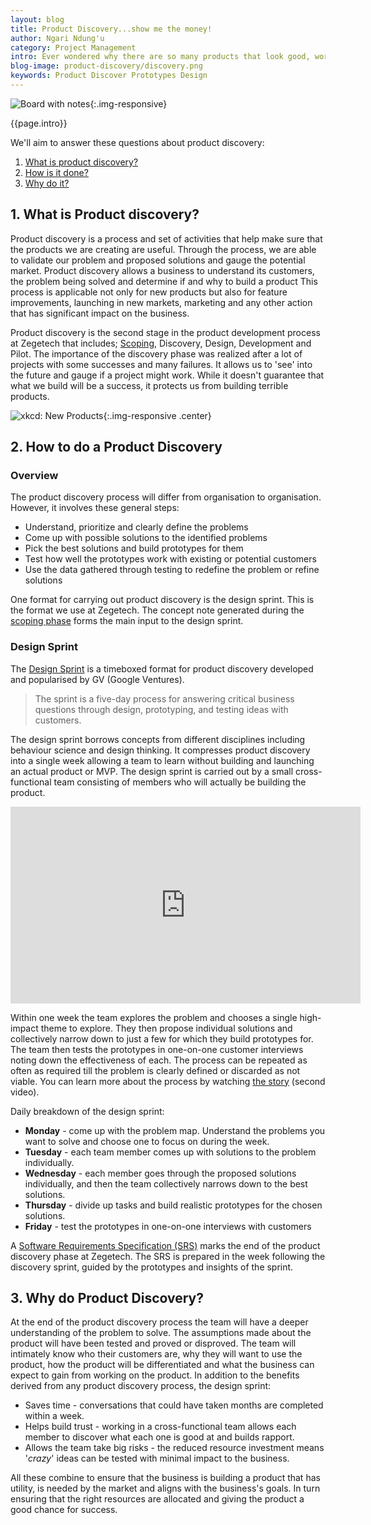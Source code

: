 ```yaml
---
layout: blog
title: Product Discovery...show me the money!
author: Ngari Ndung'u
category: Project Management
intro: Ever wondered why there are so many products that look good, work but don't work well for you? Why the last update to your favorite app was so ugly and unintuitive you almost ditched it? Or why you remember that big launch but never come across someone using the product? While these can be explained away by a brutal market, poor product development plays a large part. Product discovery is a process to reduce the chances of this happening to you, and gives your product a better shot at success.
blog-image: product-discovery/discovery.png
keywords: Product Discover Prototypes Design
---
```

![Board with notes](/assets/images/blog/{{page.blog-image}}){:.img-responsive}

{{page.intro}}

We'll aim to answer these questions about product discovery:
1. [What is product discovery?](#1-what-is-product-discovery)
2. [How is it done?](#2-how-to-do-a-product-discovery)
3. [Why do it?](#3-why-do-product-discovery)

## 1. What is Product discovery?

Product discovery is a process and set of activities that help make sure that the products we are creating are useful.
Through the process, we are able to validate our problem and proposed solutions and gauge the potential market.
Product discovery allows a business to understand its customers, the problem being solved and determine if and why to build a product
This process is applicable not only for new products but also for feature improvements, launching in new markets, marketing and any other action that has significant impact on the business.

Product discovery is the second stage in the product development process at Zegetech that includes; [Scoping](2019-02-07-scoping.md), Discovery, Design, Development and Pilot.
The importance of the discovery phase was realized after a lot of projects with some successes and many failures.
It allows us to 'see' into the future and gauge if a project might work. While it doesn't guarantee that what we build will be a success, it protects us from building terrible products.

![xkcd: New Products](https://imgs.xkcd.com/comics/new_products.png){:.img-responsive .center}

## 2. How to do a Product Discovery

### Overview

The product discovery process will differ from organisation to organisation. However, it involves these general steps:
- Understand, prioritize and clearly define the problems
- Come up with possible solutions to the identified problems
- Pick the best solutions and build prototypes for them
- Test how well the prototypes work with existing or potential customers
- Use the data gathered through testing to redefine the problem or refine solutions

One format for carrying out product discovery is the design sprint. This is the format we use at Zegetech.
The concept note generated during the [scoping phase](2019-02-07-scoping.md) forms the main input to the design sprint.

### Design Sprint

The [Design Sprint](http://www.gv.com/sprint/) is a timeboxed format for product discovery developed and popularised by GV (Google Ventures).

> The sprint is a five-day process for answering critical business questions through design, prototyping, and testing ideas with customers.

The design sprint borrows concepts from different disciplines including behaviour science and design thinking.
It compresses product discovery into a single week allowing a team to learn without building and launching an actual product or MVP.
The design sprint is carried out by a small cross-functional team consisting of members who will actually be building the product.

<p class="video-container">
  <iframe width="560" height="315" src="https://www.youtube.com/embed/K2vSQPh6MCE" frameborder="0" allowfullscreen></iframe>
</p>

Within one week the team explores the problem and chooses a single high-impact theme to explore.
They then propose individual solutions and collectively narrow down to just a few for which they build prototypes for.
The team then tests the prototypes in one-on-one customer interviews noting down the effectiveness of each.
The process can be repeated as often as required till the problem is clearly defined or discarded as not viable.
You can learn more about the process by watching [the story](https://www.thesprintbook.com/videos/) (second video).

Daily breakdown of the design sprint:
- **Monday** - come up with the problem map. Understand the problems you want to solve and choose one to focus on during the week.
- **Tuesday** - each team member comes up with solutions to the problem individually.
- **Wednesday** - each member goes through the proposed solutions individually, and then the team collectively narrows down to the best solutions.
- **Thursday** - divide up tasks and build realistic prototypes for the chosen solutions.
- **Friday** - test the prototypes in one-on-one interviews with customers

A [Software Requirements Specification (SRS)](https://en.wikipedia.org/wiki/Software_requirements_specification) marks the end of the product discovery phase at Zegetech.
The SRS is prepared in the week following the discovery sprint, guided by the prototypes and insights of the sprint.

## 3. Why do Product Discovery?

At the end of the product discovery process the team will have a deeper understanding of the problem to solve.
The assumptions made about the product will have been tested and proved or disproved.
The team will intimately know who their customers are, why they will want to use the product, how the product will be differentiated and what the business can expect to gain from working on the product.
In addition to the benefits derived from any product discovery process, the design sprint:
- Saves time - conversations that could have taken months are completed within a week.
- Helps build trust - working in a cross-functional team allows each member to discover what each one is good at and builds rapport.
- Allows the team take big risks - the reduced resource investment means '*crazy*' ideas can be tested with minimal impact to the business.

All these combine to ensure that the business is building a product that has utility, is needed by the market and aligns with the business's goals.
In turn ensuring that the right resources are allocated and giving the product a good chance for success.
